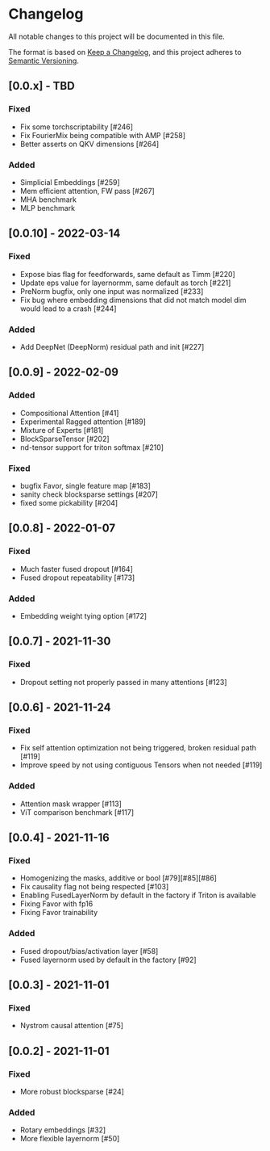 # Changelog
All notable changes to this project will be documented in this file.

The format is based on [Keep a Changelog](https://keepachangelog.com/en/1.0.0/),
and this project adheres to [Semantic Versioning](https://semver.org/spec/v2.0.0.html).

## [0.0.x] - TBD
### Fixed
- Fix some torchscriptability [#246]
- Fix FourierMix being compatible with AMP [#258]
- Better asserts on QKV dimensions [#264]

### Added
- Simplicial Embeddings [#259]
- Mem efficient attention, FW pass [#267]
- MHA benchmark
- MLP benchmark

## [0.0.10] - 2022-03-14
### Fixed
- Expose bias flag for feedforwards, same default as Timm [#220]
- Update eps value for layernormm, same default as torch [#221]
- PreNorm bugfix, only one input was normalized [#233]
- Fix bug where embedding dimensions that did not match model dim would lead to a crash [#244]

### Added
- Add DeepNet (DeepNorm) residual path and init [#227]

## [0.0.9] - 2022-02-09
### Added
- Compositional Attention [#41]
- Experimental Ragged attention [#189]
- Mixture of Experts [#181]
- BlockSparseTensor [#202]
- nd-tensor support for triton softmax [#210]

### Fixed
- bugfix Favor, single feature map [#183]
- sanity check blocksparse settings [#207]
- fixed some pickability [#204]

## [0.0.8] - 2022-01-07
### Fixed
- Much faster fused dropout [#164]
- Fused dropout repeatability [#173]

### Added
- Embedding weight tying option [#172]

## [0.0.7] - 2021-11-30
### Fixed
- Dropout setting not properly passed in many attentions [#123]

## [0.0.6] - 2021-11-24
### Fixed
- Fix self attention optimization not being triggered, broken residual path [#119]
- Improve speed by not using contiguous Tensors when not needed [#119]

### Added
- Attention mask wrapper [#113]
- ViT comparison benchmark [#117]

## [0.0.4] - 2021-11-16
### Fixed
- Homogenizing the masks, additive or bool [#79][#85][#86]
- Fix causality flag not being respected [#103]
- Enabling FusedLayerNorm by default in the factory if Triton is available
- Fixing Favor with fp16
- Fixing Favor trainability

### Added
- Fused dropout/bias/activation layer [#58]
- Fused layernorm used by default in the factory [#92]


## [0.0.3] - 2021-11-01
### Fixed
- Nystrom causal attention [#75]


## [0.0.2] - 2021-11-01
### Fixed
- More robust blocksparse [#24]

### Added
- Rotary embeddings [#32]
- More flexible layernorm [#50]
